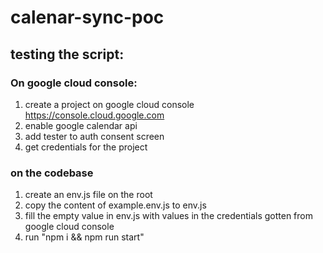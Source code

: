 # calenar-sync-poc

## testing the script:

### On google cloud console:

1. create a project on google cloud console https://console.cloud.google.com
2. enable google calendar api
3. add tester to auth consent screen
4. get credentials for the project

### on the codebase

1. create an env.js file on the root
2. copy the content of example.env.js to env.js
3. fill the empty value in env.js with values in the credentials gotten from google cloud console
4. run "npm i && npm run start"
